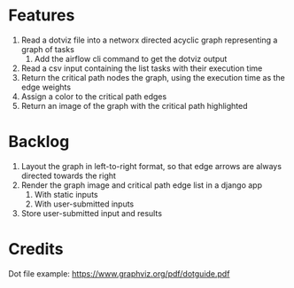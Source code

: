 # Features

1. Read a dotviz file into a networx directed acyclic graph representing a graph of tasks
    1. Add the airflow cli command to get the dotviz output 
1. Read a csv input containing the list tasks with their execution time
1. Return the critical path nodes the graph, using the execution time as the edge weights
1. Assign a color to the critical path edges
1. Return an image of the graph with the critical path highlighted

# Backlog
1. Layout the graph in left-to-right format, so that edge arrows are always directed towards the right
1. Render the graph image and critical path edge list in a django app
    1. With static inputs
    1. With user-submitted inputs
1. Store user-submitted input and results

# Credits
Dot file example: https://www.graphviz.org/pdf/dotguide.pdf
